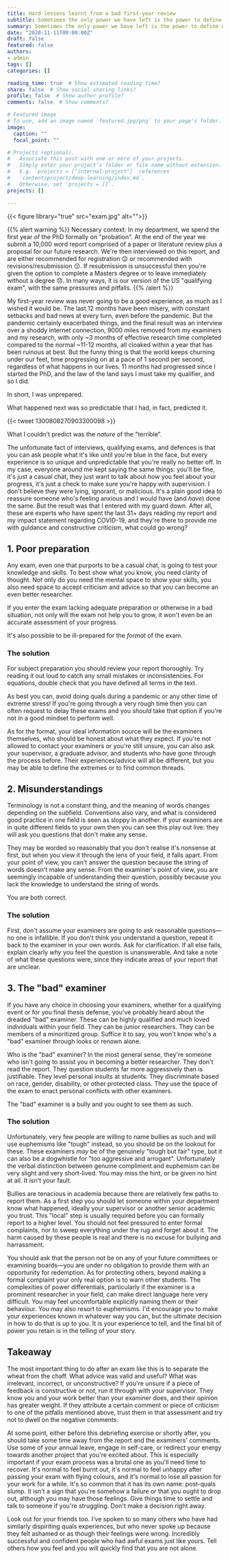 ```yaml
---
title: Hard lessons learnt from a bad first-year review
subtitle: Sometimes the only power we have left is the power to define our own silver linings
summary: Sometimes the only power we have left is the power to define our own silver linings
date: "2020-11-11T00:00:00Z"
draft: false
featured: false
authors:
- admin
tags: []
categories: []

reading_time: true  # Show estimated reading time?
share: false  # Show social sharing links?
profile: false  # Show author profile?
comments: false  # Show comments?

# Featured image
# To use, add an image named `featured.jpg/png` to your page's folder. 
image:
  caption: ""
  focal_point: ""

# Projects (optional).
#   Associate this post with one or more of your projects.
#   Simply enter your project's folder or file name without extension.
#   E.g. `projects = ["internal-project"]` references 
#   `content/project/deep-learning/index.md`.
#   Otherwise, set `projects = []`.
projects: []

---
```


{{< figure library="true" src="exam.jpg" alt="">}}

{{% alert warning %}}
Necessary context: In my department, we spend the first year of the PhD formally on "probation". At the end of the year we submit a 10,000 word report comprised of a paper or literature review plus a proposal for our future research. We're then interviewed on this report, and are either recommended for registration :relieved: or recommended with revisions/resubmission :confused:. If resubmission is unsuccessful then you're given the option to complete a Masters degree or to leave immediately without a degree :disappointed:. In many ways, it is our version of the US "qualifying exam", with the same pressures and pitfalls.
{{% /alert %}}

My first-year review was never going to be a good experience, as much as I wished it would be. The last 12 months have been misery, with constant setbacks and bad news at every turn, even before the pandemic. But the pandemic certainly exacerbated things, and the final result was an interview over a shoddy internet connection, 9000 miles removed from my examiners and my research, with only ~3 months of effective research time completed compared to the normal ~11-12 months, all cloaked within a year that has been ruinous at best. But the funny thing is that the world keeps churning under our feet, time progressing on at a pace of 1 second per second, regardless of what happens in our lives. 11 months had progressed since I started the PhD, and the law of the land says I must take my qualifier, and so I did.

In short, I was unprepared.

What happened next was so predictable that I had, in fact, predicted it.

{{< tweet 1300808270903300098 >}}

What I couldn't predict was the _nature_ of the "terrible".

The unfortunate fact of interviews, qualifying exams, and defences is that you can ask people what it's like until you're blue in the face, but every experience is so unique and unpredictable that you're really no better off. In my case, everyone around me kept saying the same things: you'll be fine, it's just a casual chat, they just want to talk about how you feel about your progress, it's just a check to make sure you're happy with supervision. I don't believe they were lying, ignorant, or malicious. It's a plain good idea to reassure someone who's feeling anxious and I would have (and _have_) done the same. But the result was that I entered with my guard down. After all, these are experts who have spent the last 31+ days reading my report and my impact statement regarding COVID-19, and they're there to provide me with guidance and constructive criticism, what could go wrong?

## 1. Poor preparation

Any exam, even one that purports to be a casual chat, is going to test your knowledge and skills. To best show what you know, you need clarity of thought. Not only do you need the mental space to show your skills, you also need space to accept criticism and advice so that you can become an even better researcher.

If you enter the exam lacking adequate preparation or otherwise in a bad situation, not only will the exam not help you to grow, it won't even be an accurate assessment of your progress.

It's also possible to be ill-prepared for the _format_ of the exam. 

### The solution

For subject preparation you should review your report thoroughly. Try reading it out loud to catch any small mistakes or inconsistencies. For equations, double check that you have defined all terms in the text. 

As best you can, avoid doing quals during a pandemic or any other time of extreme stress! If you're going through a very rough time then you can often request to delay these exams and you _should_ take that option if you're not in a good mindset to perform well.

As for the format, your ideal information source will be the examiners themselves, who should be honest about what they expect. If you're not allowed to contact your examiners or you're still unsure, you can also ask your supervisor, a graduate advisor, and students who have gone through the process before. Their experiences/advice will all be different, but you may be able to define the extremes or to find common threads.

## 2. Misunderstandings

Terminology is not a constant thing, and the meaning of words changes depending on the subfield. Conventions also vary, and what is considered good practice in one field is seen as sloppy in another. If your examiners are in quite different fields to your own then you can see this play out live: they will ask you questions that don't make any sense. 

They may be worded so reasonably that you don't realise it's nonsense at first, but when you view it through the lens of your field, it falls apart. From your point of view, you can't answer the question because the string of words doesn't make any sense. From the examiner's point of view, you are seemingly incapable of understanding their question, possibly because you lack the knowledge to understand the string of words.

You are both correct.

### The solution

First, don't assume your examiners are going to ask reasonable questions—no one is infallible. If you don't think you understand a question, repeat it back to the examiner in your own words. Ask for clarification. If all else fails, explain clearly _why_ you feel the question is unanswerable. And take a note of what these questions were, since they indicate areas of your report that are unclear.

## 3. The "bad" examiner

If you have any choice in choosing your examiners, whether for a qualifying event or for you final thesis defense, you've probably heard about the dreaded "bad" examiner. These can be highly qualified and much loved individuals within your field. They can be junior researchers. They can be members of a minoritized group. Suffice it to say, you won't know who's a "bad" examiner through looks or renown alone.

Who is the "bad" examiner? In the most general sense, they're someone who isn't going to assist you in becoming a better researcher. They don't read the report. They question students far more aggressively than is justifiable. They level personal insults at students. They discriminate based on race, gender, disability, or other protected class. They use the space of the exam to enact personal conflicts with other examiners.

The "bad" examiner is a bully and you ought to see them as such.

### The solution

Unfortunately, very few people are willing to name bullies as such and will use euphemisms like "tough" instead, so you should be on the lookout for these. These examiners _may_ be of the genuinely "tough but fair" type, but it can also be a dogwhistle for "too aggressive and arrogant". Unfortunately the verbal distinction between genuine compliment and euphemism can be very slight and very short-lived. You may miss the hint, or be given no hint at all. It isn't your fault.

Bullies are tenacious in academia because there are relatively few paths to report them. As a first step you should let someone within your department know what happened, ideally your supervisor or another senior academic you trust. This "local" step is usually required before you can formally report to a higher level. You should not feel pressured to enter formal complaints, nor to sweep everything under the rug and forget about it. The harm caused by these people is real and there is no excuse for bullying and harrassment.

You should ask that the person not be on any of your future committees or examining boards—you are under no obligation to provide them with an opportunity for redemption. As for protecting others, beyond making a formal complaint your only real option is to warn other students. The complexities of power differentials, particularly if the examiner is a prominent researcher in your field, can make direct language here very difficult. You may feel uncomfortable explicitly naming them or their behaviour. You may also resort to euphemisms. I'd encourage you to make your experiences known in whatever way you can, but the ultimate decision in how to do that is up to you. It is your experience to tell, and the final bit of power you retain is in the telling of your story.

## Takeaway

The most important thing to do after an exam like this is to separate the wheat from the chaff. What advice was valid and useful? What was irrelevant, incorrect, or unconstructive? If you're unsure if a piece of feedback is constructive or not, run it through with your supervisor. They know you and your work better than your examiner does, and their opinion has greater weight. If they attribute a certain comment or piece of criticism to one of the pitfalls mentioned above, trust them in that assessment and try not to dwell on the negative comments. 

At some point, either before this debriefing exercise or shortly after, you should take some time away from the report and the examiners' comments. Use some of your annual leave, engage in self-care, or redirect your energy towards another project that you're excited about. This is especially important if your exam process was a brutal one as you'll need time to recover. It's normal to feel burnt out, it's normal to feel unhappy after passing your exam with flying colours, and it's normal to lose all passion for your work for a while. It's so common that it has its own name: post-quals slump. It isn't a sign that you're somehow a failure or that you ought to drop out, although you may have those feelings. Give things time to settle and talk to someone if you're struggling. Don't make a decision right away.

Look out for your friends too. I've spoken to so many others who have had similarly dispiriting quals experiences, but who never spoke up because they felt ashamed or as though their feelings were wrong. Incredibly successful and confident people who had awful exams just like yours. Tell others how you feel and you will quickly find that you are not alone.

